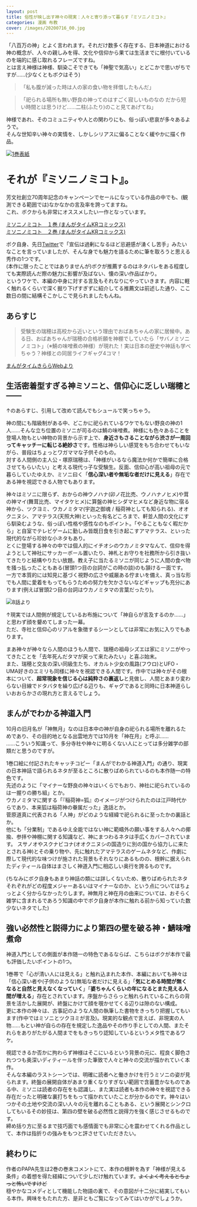 ```yaml
---
layout: post
title: 俗性が映し出す神々の現実：人々と寄り添って暮らす『ミソニノミコト』
categories: 漫画 布教
cover: /images/20200716_00.jpg
---
```


「八百万の神」とよく言われます。それだけ数多く存在する、日本神道における神の概念が、人々の親しみを得、文化や信仰から果ては生活までに根付いているのを端的に感じ取れるフレーズですね。  
とは言え神様は神様、馴染こそできても「神聖で気高い」とどこかで思いがちですが……(少なくともボクはそう)

> 「私も腹が減った時は人の家の食い物を拝借したもんだ」

> 「祀られる場所も無い野良の神ってのはすごく寂しいものなの だから短い時間とは思うけど……二柱(ふたり)のこと見てあげてね」

神様であれ、そのコミュニティや人との関わりにも、俗っぽい悲哀が多々あるようで。  
そんな世知辛い神々の実情を、しかしシリアスに偏ることなく緩やかに描く作品。

[![1巻表紙](/images/20200716_00.jpg "1巻表紙")][QTD0]

# それが『ミソニノミコト』。

芳文社創立70周年記念のキャンペーンでセールになっている作品の中でも、(観測できる範囲では)なかなかの言及率を誇ってますね。  
これ、ボクからも非常にオススメしたい一作となっています。

[ミソニノミコト　１巻 (まんがタイムKRコミックス)][Amzn1]  
[ミソニノミコト　２巻 (まんがタイムKRコミックス)][Amzn2]

ボク自身、先日[Twitter](https://twitter.com/s6jrmany)で「宣伝は過剰になるほど忌避感が湧くし苦手」みたいなことを言っていましたが、そんな身でも魅力を語るために筆を取ろうと思える秀作の1つです。  
(本作に限ったことではありませんが)ボクが推薦するのはネタバレをある程度しても実際読んだ際の魅力に影響が及ばない、懐の深い作品ばかり。  
というワケで、本編の中身に対する言及もそれなりにやっていきます。内容に軽く触れるくらいで深く掘り下げすぎずに紹介してる推薦文は前述した通り、ここ数日の間に結構そこかしこで見られましたもんね。  

## あらすじ

> 受験生の瑞穂は高校から近いという理由でおばあちゃんの家に居候中。ある日、おばあちゃんが瑞穂の合格祈願を神棚でしていたら「サバノミソニノミコト」（※鯖の味噌煮の神様）が現れた！実は日本の歴史や神話も学べちゃう？神様との同居ライフギャグ4コマ！

[まんがタイムきららWebより][Ref1]

## 生活密着型すぎる神ミソニと、信仰心に乏しい瑞穂と――

↑のあらすじ、引用して改めて読んでもシュールで笑っちゃう。

神の間にも階級制がある中、どこかに祀られているワケでもない野良の神の1人……そんな立ち位置のミソニが司るのは鯖の味噌煮。神様にも色々あることを登場人物もとい神物の背景から示す上で、**身近さもさることながら渋さが一周回ってキャッチーに転じる絶妙さ**です。性格は神らしい感覚をもち合わせてもいながら、普段はちょっとワガママな子供そのもの。  
対する人間側の主人公・塚原瑞穂は、「神様がいるなら魔法か何かで簡単に合格させてもらいたい」と考える現代っ子な受験生。反面、信仰心が高い祖母の元で暮らしていたゆえか、ミソニ曰く「**信心深い者や無垢な者だけに見える**」存在である神を視認できる人物でもあります。

神々はミソニに限らず、おからの神ウノハナ(卯ノ花比売、ウノハナノヒメ)や茸の神マイ(舞茸比売、マイタケヒメ)に算盤の神ヒシダマヒメなど身近な物に宿る神から、ツクヨミ、ウカノミタマ(宇迦之御魂 / 稲荷神としても知られる)、オオクニヌシ、アマテラス(天照大神)といった有名どころまで、軒並人間の文化にすら馴染むような、俗っぽい性格や感性なのもポイント。「やることもなく暇だから」と自室でテレビゲームに勤しみ皆既日食を引き起こすアマテラス、といった現代的ながら珍妙な小ネタもあり。  
とくに登場する神々の中では個人的にイチオシのウカノミタマなんて、信仰を得ようとして神社にサッカーボール置いたり、神札とお守りを社務所から引き抜いてきたりと結構やりたい放題。教え子に当たるミソニが同じように人間の食べ物を掻っ払ったこともある(冒頭1つ目の台詞がこの時の談)のも頷ける一面です。一方で本質的には知見に基づく視野の広さや威厳ある佇まいを備え、真っ当な形でも人間に愛着をもってもらうための努力を欠かさないなどギャップも充分にあります(例えば冒頭2つ目の台詞はウカノミタマの言葉だったり)。

![8話より](/images/20200716_01.jpg "8話より、商売神でもあるおかげでここだけ見ると胡散臭さ満載なウカノミタマ")

↑現実では人間側が規定しているお布施について「神自らが言及するのか……」と思わず顔を顰めてしまった一幕。  
ただ、寺社と信仰心のリアルを象徴するシーンとしては非常にお気に入りでもあります。

まあ神々が神々なら人間のほうも人間で、瑞穂の祖母シズエは家にミソニがやってきたことを「去年死んだタマが戻って来たみたい」と喜ぶ始末。  
また、瑞穂と交友の深い同級生たち、オカルト少女の風路(フウロ)とUFO・UMA好きのエミリも同様に神々を視認できる人間です。作中では神々がその根本について、**超常現象を信じる心は純粋さの裏返し**と見做し、人間とあまり変わらない目線でドタバタを繰り広げる辺りも、ギャグであると同時に日本神道らしいおおらかさの現れ方と言えるでしょう。

## まんがでわかる神道入門

10月の旧月名が「神無月」なのは日本中の神が自身の祀られる場所を離れるためであり、その目的地となる出雲地方では10月を「神在月」と呼ぶ……  
……こういう知識って、多分寺社や神々に明るくない人にとっては多分雑学の部類だと思うのですが。

1巻口絵に付記されたキャッチコピー「まんがでわかる神道入門」の通り、現実の日本神話で語られるネタが至るところに散りばめられているのも本作随一の特色です。  
先述のように「マイナーな野良の神々はいくらでもおり、神社に祀られているのは一握りの勝ち組」とか。  
ウカノミタマに関する「『稲荷神=狐』のイメージがつけられたのは江戸時代からであり、本来狐は稲荷神の眷属だった」逸話とか。  
菅原道真に代表される「人神」がどのような経緯で祀られるに至ったかの裏話とか。  
他にも「分業制」であるゆえ全能ではない神に範疇外の願い事をする人々への揶揄、参拝や神棚に関する知識など、神にまつわるネタは手広くカバーされています。
スサノオやスクナビコナ(オオクニヌシの国造りに別の国から協力しに来たとされる神)とその乗り物や、先に触れたアマテラスのゲームネタなど、作劇に際して現代的な味つけが施された背景もそれなりにあるものの、根幹に据えられたディティール自体はまさしく神道入門に相応しい奥行を誇るものです。

(ちなみにボク自身もあまり神話の類には詳しくないため、散りばめられたネタそれぞれがどの程度メジャーあるいはマイナーなのか、という点についてはちょっとよく分からなかったりします。神無月と神在月の由来については、おそらく雑学に含まれるであろう知識の中でボク自身が本作に触れる前から知っていた数少ないネタでした)

## 強い必然性と説得力により第四の壁を破る神・鯖味噌煮命

神道入門としての側面が本作随一の特色であるならば、こちらはボクが本作で最も評価したいポイントの1つ。

1巻帯で「心が清い人には見える」と触れ込まれた本作、本編においても神々は「信心深い者や(子供のような)無垢な者だけに見える」「**気にとめる時間が無くなると自然と見えなくなっていく**」「**婆ちゃんくらいの年になるとまた見える人間が増える**」存在とされています。序盤からさらっと触れられているこれらの背景を活かした展開が、終盤にかけて顔を覗かせてくる辺りは隙のない構成。  
更に本作の神々は、古事記のような人間の執筆した書物をきっちり把握してもいます(作中ではミソニとツクヨミが言及)。現実的な観点で言えば、非現実の人物……もとい神が自らの存在を規定した逸品やその作り手としての人間、またそれらをありがたがる人間までをもきっちり認知しているというメタ性であるワケ。  

視認できるか否かに拘わらず神様はそこにいるという背景の元に、程良く脚色されつつも奥深いディティールを伴った筆致で人々と神々の交流が描かれていく本作。  
そんな本編のラストシーンでは、明確に読者へと働きかけを行うミソニの姿が見られます。終盤の展開自体があまり重くなりすぎない範囲で含蓄豊かなものである中、ミソニは読者の存在をも認識し、また実は読者も本作の神々を視認できる存在だったと明確な裏打ちをもって描かれていたことが分かるのです。神々はいつかその土地や交流の深い人々の元を離れることもある、という展開とシンクロしてもいるその妙技は、第四の壁を破る必然性と説得力を強く感じさせるものです。  
締め括り方に至るまで技巧面でも感情面でも非常に心を震わせてくれる作品として、本作は指折りの強みをもつと評させていただきたい。

## 終わりに

作者のPAPA先生は2巻の巻末コメントにて、本作の根幹を為す「神様が見える条件」の着想を得た経緯について少しだけ触れています。~~よくよく考えるとちょっと怖いですけど~~  
穏やかなコメディとして機能した物語の裏で、その意図が十二分に結実してもいる本作。興味をもたれた方、是非ともご覧になってみてはいかがでしょうか。

[QTD0]: https://twitter.com/mangatimekirara/status/626336413156425728

[Ref1]: http://www.dokidokivisual.com/comics/book/past.php?cid=1070

[Amzn1]: https://www.amazon.co.jp/dp/B013FVAAAU/
[Amzn2]: https://www.amazon.co.jp/dp/B01GCNUJDQ/
